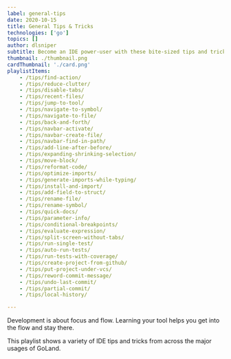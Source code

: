 ```yaml
---
label: general-tips
date: 2020-10-15
title: General Tips & Tricks
technologies: ['go']
topics: []
author: dlsniper
subtitle: Become an IDE power-user with these bite-sized tips and tricks.
thumbnail: ./thumbnail.png
cardThumbnail: './card.png'
playlistItems:
    - /tips/find-action/
    - /tips/reduce-clutter/
    - /tips/disable-tabs/
    - /tips/recent-files/
    - /tips/jump-to-tool/
    - /tips/navigate-to-symbol/
    - /tips/navigate-to-file/
    - /tips/back-and-forth/
    - /tips/navbar-activate/
    - /tips/navbar-create-file/
    - /tips/navbar-find-in-path/
    - /tips/add-line-after-before/
    - /tips/expanding-shrinking-selection/
    - /tips/move-block/
    - /tips/reformat-code/
    - /tips/optimize-imports/
    - /tips/generate-imports-while-typing/
    - /tips/install-and-import/
    - /tips/add-field-to-struct/
    - /tips/rename-file/
    - /tips/rename-symbol/
    - /tips/quick-docs/
    - /tips/parameter-info/
    - /tips/conditional-breakpoints/
    - /tips/evaluate-expression/
    - /tips/split-screen-without-tabs/
    - /tips/run-single-test/
    - /tips/auto-run-tests/
    - /tips/run-tests-with-coverage/
    - /tips/create-project-from-github/
    - /tips/put-project-under-vcs/
    - /tips/reword-commit-message/
    - /tips/undo-last-commit/
    - /tips/partial-commit/
    - /tips/local-history/

---
```


Development is about focus and flow. Learning your tool helps you get
into the flow and stay there.

This playlist shows a variety of IDE tips and tricks from across the
major usages of GoLand.
